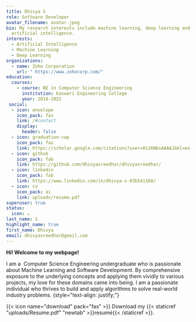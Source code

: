 ```yaml
---
title: Dhivya S
role: Software Developer
avatar_filename: avatar.jpeg
bio: My research interests include machine learning, deep learning and
  artificial intelligence.
interests:
  - Artificial Intelligence
  - Machine Learning
  - Deep Learning
organizations:
  - name: Zoho Corporation
    url: " https://www.zohocorp.com/"
education:
  courses:
    - course: BE in Computer Science Engineering
      institution: Easwari Engineering College
      year: 2018-2022
 social:
  - icon: envelope
    icon_pack: fas
    link: /#contact
    display:
      header: false
  - icon: graduation-cap
    icon_pack: fas
    link: https://scholar.google.com/citations?user=01J6N6sAAAAJ&hl=en
  - icon: github
    icon_pack: fab
    link: https://github.com/dhivyasreedhar/dhivyasreedhar/
  - icon: linkedin
    icon_pack: fab
    link: https://www.linkedin.com/in/dhivya-s-03b541168/
  - icon: cv
    icon_pack: ai
    link: uploads/resume.pdf
superuser: true
status:
  icon: ☕️
last_name: S
highlight_name: true
first_name: Dhivya
email: dhivyasreedhar@gmail.com
---
```

**Hi! Welcome to my webpage!**

I am a  Computer Science Engineering undergraduate who is passionate about Machine Learning and Software Development. By comprehensive exposure to the underlying concepts and applying them vividly to various projects, my love for these domains came into being. I am a passionate individual who thrives to build and apply algorithms to solve real-world industry problems.
{style="text-align: justify;"}

{{< icon name="download" pack="fas" >}} Download my {{< staticref "uploads/Resume.pdf" "newtab" >}}resumé{{< /staticref >}}.
